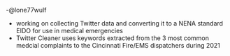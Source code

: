 -@lone77wulf
- working on collecting Twitter data and converting it to a NENA standard EIDO for use in medical emergencies
- Twitter Cleaner uses keywords extracted from the 3 most common medcial complaints to the Cincinnati Fire/EMS dispatchers during 2021
